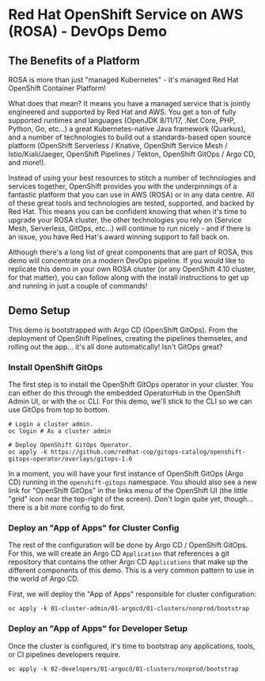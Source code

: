 # Red Hat OpenShift Service on AWS (ROSA) - DevOps Demo

## The Benefits of a Platform

ROSA is more than just "managed Kubernetes" - it's managed Red Hat OpenShift Container Platform!  

What does that mean?  It means you have a managed service that is jointly engineered and supported by Red Hat and AWS.  You get a ton of fully supported runtimes and languages (OpenJDK 8/11/17, .Net Core, PHP, Python, Go, etc...) a great Kubernetes-native Java framework (Quarkus), and a number of technologies to build out a standards-based open source platform (OpenShift Serverless / Knative, OpenShift Service Mesh / Istio/Kiali/Jaeger, OpenShift Pipelines / Tekton, OpenShift GitOps / Argo CD, and more!).

Instead of using your best resources to stitch a number of technologies and services together, OpenShift provides you with the underpinnings of a fantastic platform that you can use in AWS (ROSA) or in any data centre.  All of these great tools and technologies are tested, supported, and backed by Red Hat.  This means you can be confident knowing that when it's time to upgrade your ROSA cluster, the other technologies you rely on (Service Mesh, Serverless, GitOps, etc...) will continue to run nicely - and if there is an issue, you have Red Hat's award winning support to fall back on.

Although there's a long list of great components that are part of ROSA, this demo will concentrate on a modern DevOps pipeline.  If you would like to replicate this demo in your own ROSA cluster (or any OpenShift 4.10 cluster, for that matter), you can follow along with the install instructions to get up and running in just a couple of commands!

## Demo Setup

This demo is bootstrapped with Argo CD (OpenShift GitOps).  From the deployment of OpenShift Pipelines, creating the pipelines themseles, and rolling out the app... it's all done automatically!  Isn't GitOps great?

### Install OpenShift GitOps

The first step is to install the OpenShift GitOps operator in your cluster.  You can either do this through the embedded OperatorHub in the OpenShift Admin UI, or with the `oc` CLI.  For this demo, we'll stick to the CLI so we can use GitOps from top to bottom.

```
# Login a cluster admin.
oc login # As a cluster admin

# Deploy OpenShift GitOps Operator.
oc apply -k https://github.com/redhat-cop/gitops-catalog/openshift-gitops-operator/overlays/gitops-1.6
```

In a moment, you will have your first instance of OpenShift GitOps (Argo CD) running in the `openshift-gitops` namespace.  You should also see a new link for "OpenShift GitOps" in the links menu of the OpenShift UI (the little "grid" icon near the top-right of the screen).  Don't login quite yet, though... there is a bit more config to do first.

### Deploy an "App of Apps" for Cluster Config

The rest of the configuration will be done by Argo CD / OpenShift GitOps.  For this, we will create an Argo CD `Application` that references a git repository that contains the other Argo CD `Applications` that make up the different components of this demo.  This is a very common pattern to use in the world of Argo CD.

First, we will deploy the "App of Apps" responsible for cluster configuration:

```
oc apply -k 01-cluster-admin/01-argocd/01-clusters/nonprod/bootstrap
```

### Deploy an "App of Apps" for Developer Setup

Once the cluster is configured, it's time to bootstrap any applications, tools, or CI pipelines developers require.

```
oc apply -k 02-developers/01-argocd/01-clusters/nonprod/bootstrap
```